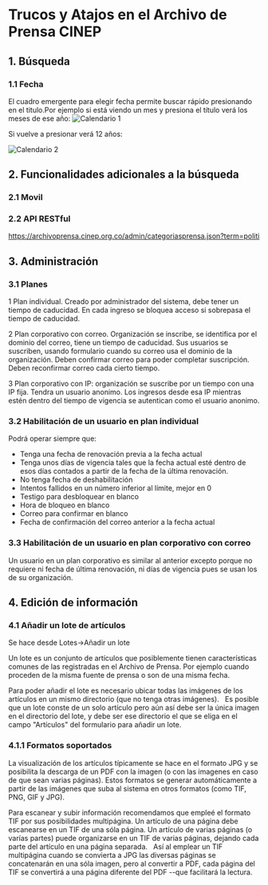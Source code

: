 # Trucos y Atajos en el Archivo de Prensa CINEP

## 1. Búsqueda

### 1.1 Fecha

El cuadro emergente para elegir fecha permite buscar rápido presionando en el titulo.Por ejemplo si está viendo un mes y presiona el título verá los meses de ese año:
![Calendario 1](http://s6.postimg.org/uefdm148x/cal2.png)

Si vuelve a presionar verá 12 años:

![Calendario 2](http://s6.postimg.org/w8s83rr9d/cal3.png)


## 2. Funcionalidades adicionales a la búsqueda

### 2.1 Movil

### 2.2 API RESTful

https://archivoprensa.cinep.org.co/admin/categoriasprensa.json?term=politi


## 3. Administración

### 3.1 Planes
1 Plan individual. Creado por administrador del sistema, debe tener un tiempo de caducidad. En cada ingreso se bloquea acceso si sobrepasa el tiempo de caducidad. 

2 Plan corporativo con correo. Organización se inscribe, se identifica por el dominio del correo, tiene un tiempo de caducidad. Sus usuarios se suscriben, usando formulario cuando su correo usa el dominio de la organización. Deben confirmar correo para poder completar suscripción. Deben reconfirmar correo cada cierto tiempo. 

3 Plan corporativo con IP: organización se suscribe por un tiempo con una IP fija. Tendra un usuario anonimo. Los ingresos desde esa IP mientras estén dentro del tiempo de vigencia se autentican como el usuario anonimo.


### 3.2 Habilitación de un usuario en plan individual

Podrá operar siempre que:

- Tenga una fecha de renovación previa a la fecha actual
- Tenga unos días de vigencia tales que la fecha actual esté dentro de esos días contados a partir de la fecha de la última renovación.
- No tenga fecha de deshabilitación
- Intentos fallidos en un número inferior al límite, mejor en 0
- Testigo para desbloquear en blanco
- Hora de bloqueo en blanco
- Correo para confirmar en blanco
- Fecha de confirmación del correo anterior a la fecha actual

### 3.3 Habilitación de un usuario en plan corporativo con correo

Un usuario en un plan corporativo es similar al anterior excepto porque no requiere ni fecha de última renovación, ni días de vigencia pues se usan los de su organización.


## 4. Edición de información

### 4.1 Añadir un lote de artículos

Se hace desde Lotes->Añadir un lote

Un lote es un conjunto de artículos que posiblemente tienen características comunes de las registradas en el Archivo de Prensa.  Por ejemplo cuando proceden de la misma fuente de prensa o son de una misma fecha.

Para poder añadir el lote es necesario ubicar todas las imágenes de los artículos en un mismo directorio (que no tenga otras imágenes).   Es posible que un lote conste de un solo artículo pero aún así debe ser la única imagen en el directorio del lote, y debe ser ese directorio el que se eliga en el campo "Artículos" del formulario para añadir un lote.

### 4.1.1 Formatos soportados

La visualización de los artículos típicamente se hace en el formato JPG y se posibilita la descarga de un PDF con la imagen (o con las imagenes en caso de que sean varias páginas). Estos formatos se generar automáticamente a partir de las imágenes que suba al sistema en otros formatos (como TIF, PNG, GIF y JPG).

Para escanear y subir información recomendamos que empleé el formato TIF por sus posibilidades multipágina.  Un artículo de una página debe escanearse en un TIF de una sóla página.  Un artículo de varias páginas (o varías partes) puede organizarse en un TIF de varias páginas, dejando cada parte del artículo en una página separada.   Así al emplear un TIF multipágina cuando se convierta a JPG las diversas páginas se concatenarán en una sóla imagen, pero al convertir a PDF, cada página del TIF se convertirá a una página diferente del PDF --que facilitará la lectura.


